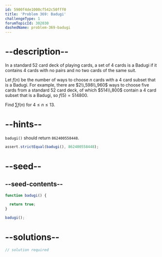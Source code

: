 ```yaml
---
id: 5900f4de1000cf542c50fff0
title: 'Problem 369: Badugi'
challengeType: 1
forumTopicId: 302030
dashedName: problem-369-badugi
---
```


# --description--

In a standard 52 card deck of playing cards, a set of 4 cards is a Badugi if it contains 4 cards with no pairs and no two cards of the same suit.

Let $f(n)$ be the number of ways to choose $n$ cards with a 4 card subset that is a Badugi. For example, there are $2\\,598\\,960$ ways to choose five cards from a standard 52 card deck, of which $514\\,800$ contain a 4 card subset that is a Badugi, so $f(5) = 514800$.

Find $\sum f(n)$ for $4 ≤ n ≤ 13$.

# --hints--

`badugi()` should return `862400558448`.

```js
assert.strictEqual(badugi(), 862400558448);
```

# --seed--

## --seed-contents--

```js
function badugi() {

  return true;
}

badugi();
```

# --solutions--

```js
// solution required
```
